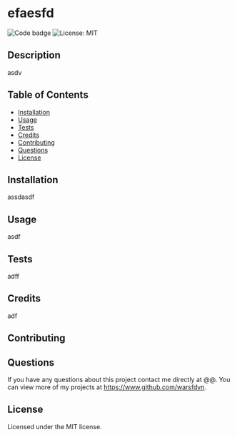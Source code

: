 
  # efaesfd

  ![Code badge](https://img.shields.io/github/languages/top/warsfdvn/sdfg) ![License: MIT](https://img.shields.io/badge/License-MIT-yellow.svg)

  ## Description
  asdv

  ## Table of Contents
  * [Installation](#installation)</br>
  * [Usage](#usage)</br>
  * [Tests](#tests)</br>
  * [Credits](#credits)</br>
  * [Contributing](#contributing)</br>
  * [Questions](#questions)</br>
  * [License](#license)
    
  ## Installation
  assdasdf

  ## Usage
  asdf

  ## Tests
  adff
  
  ## Credits
  adf

  ## Contributing
  

  ## Questions
  If you have any questions about this project contact me directly at @@. You can view more of my projects at https://www.github.com/warsfdvn.
  
  ## License
  Licensed under the MIT license.
